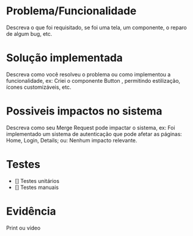 # Problema/Funcionalidade
Descreva o que foi requisitado, se foi uma tela, um componente, o reparo de algum bug, etc.

# Solução implementada
Descreva como você resolveu o problema ou como implementou a funcionalidade, ex: Criei o componente Button , permitindo estilização, ícones customizáveis, etc.

# Possiveis impactos no sistema
Descreva como seu Merge Request pode impactar o sistema, ex: Foi implementado um sistema de autenticação que pode afetar as páginas: Home, Login, Details; ou: Nenhum impacto relevante.
# Testes
- []  Testes unitários
- []  Testes manuais
# Evidência
Print ou vídeo
